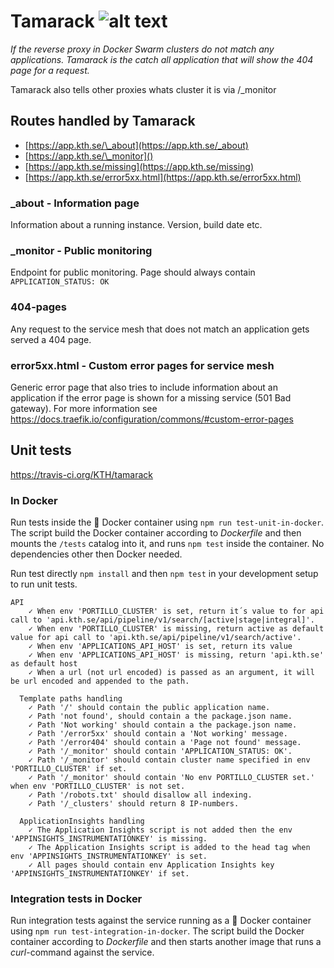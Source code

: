 # Tamarack ![alt text](https://api.travis-ci.org/KTH/tamarack.svg?branch=master)

_If the reverse proxy in Docker Swarm clusters do not match any applications. Tamarack is the catch all application that will show the 404 page for a request._

Tamarack also tells other proxies whats cluster it is via /\_monitor

## Routes handled by Tamarack

- [https://app.kth.se/\_about](https://app.kth.se/_about)
- [https://app.kth.se/\_monitor]()
- [https://app.kth.se/missing](https://app.kth.se/missing)
- [https://app.kth.se/error5xx.html](https://app.kth.se/error5xx.html)

### \_about - Information page

Information about a running instance. Version, build date etc.

### \_monitor - Public monitoring

Endpoint for public monitoring. Page should always contain `APPLICATION_STATUS: OK`

### 404-pages

Any request to the service mesh that does not match an application gets served a 404 page.

### error5xx.html - Custom error pages for service mesh

Generic error page that also tries to include information about an application if the error page is shown for a missing service (501 Bad gateway). For more information see https://docs.traefik.io/configuration/commons/#custom-error-pages

## Unit tests

https://travis-ci.org/KTH/tamarack

### In Docker

Run tests inside the :whale: Docker container using `npm run test-unit-in-docker`. The script build the Docker container according to _Dockerfile_ and then mounts the `/tests` catalog into it, and runs `npm test` inside the container. No dependencies other then Docker needed.

Run test directly `npm install` and then `npm test` in your development setup to run unit tests.

```text
API
    ✓ When env 'PORTILLO_CLUSTER' is set, return it´s value to for api call to 'api.kth.se/api/pipeline/v1/search/[active|stage|integral]'.
    ✓ When env 'PORTILLO_CLUSTER' is missing, return active as default value for api call to 'api.kth.se/api/pipeline/v1/search/active'.
    ✓ When env 'APPLICATIONS_API_HOST' is set, return its value
    ✓ When env 'APPLICATIONS_API_HOST' is missing, return 'api.kth.se' as default host
    ✓ When a url (not url encoded) is passed as an argument, it will be url encoded and appended to the path.

  Template paths handling
    ✓ Path '/' should contain the public application name.
    ✓ Path 'not found', should contain a the package.json name.
    ✓ Path 'Not working' should contain a the package.json name.
    ✓ Path '/error5xx' should contain a 'Not working' message.
    ✓ Path '/error404' should contain a 'Page not found' message.
    ✓ Path '/_monitor' should contain 'APPLICATION_STATUS: OK'.
    ✓ Path '/_monitor' should contain cluster name specified in env 'PORTILLO_CLUSTER' if set.
    ✓ Path '/_monitor' should contain 'No env PORTILLO_CLUSTER set.' when env 'PORTILLO_CLUSTER' is not set.
    ✓ Path '/robots.txt' should disallow all indexing.
    ✓ Path '/_clusters' should return 8 IP-numbers.

  ApplicationInsights handling
    ✓ The Application Insights script is not added then the env 'APPINSIGHTS_INSTRUMENTATIONKEY' is missing.
    ✓ The Application Insights script is added to the head tag when env 'APPINSIGHTS_INSTRUMENTATIONKEY' is set.
    ✓ All pages should contain env Application Insights key 'APPINSIGHTS_INSTRUMENTATIONKEY' if set.
```

### Integration tests in Docker

Run integration tests against the service running as a :whale: Docker container using `npm run test-integration-in-docker`. The script build the Docker container according to _Dockerfile_ and then starts another image that runs a _curl_-command against the service.

